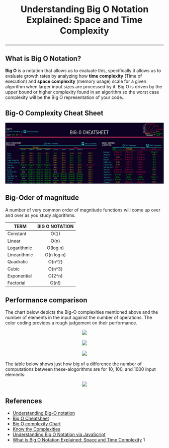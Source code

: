 # <p align="center">Understanding Big O Notation Explained: Space and Time Complexity</p>
---

## What is Big O Notation?

__Big O__ is a notation that allows us to evaluate this, specifically it allows us to evaluate growth rates by analyzing how __time complexity__ (Time of execution) and __space complexity__ (memory usage) scale for a given algorithm when larger input sizes are processed by it. Big O is driven by the upper bound or higher complexity found in an algorithm so the worst case complexity will be the Big O representation of your code..

## Big-O Complexity Cheat Sheet

<p align="center"><img src="https://github.com/dghuuloc/Data-Structures-and-Algorithms/blob/main/images/bigocheatsheet.png"/></p>

## Big-Oder of magnitude

A number of very common order of magnitude functions will come up over and over as you study algorithms.

| TERM    | BIG O NOTATION |
|--------------|:---------:|
| Constant  |  O(1)  |
| Linear  |  O(n)  |
| Logarithmic  |  O(log n)  |
| Linearithmic  |  O(n log n)  |
| Quadratic  |  O(n^2)  |
| Cubic  |  O(n^3)  |
| Exponential  |  O(2^n)  |
| Factorial  |  O(n!)  |


## Performance comparison

The chart below depicts the Big-O complexities mentioned above and the number of elements in the input against the number of operations. The color coding provides a rough judgement on their performance.

<p align="center"><img src="https://www.coengoedegebure.com/content/images/2017/10/bigochart.gif"/></p>

<p align="center"><img src="https://i.pinimg.com/564x/75/67/ad/7567adfd853ee74ef629c928ecbcecb9.jpg"/></p>

<p align="center"><img src="https://codingbootcamps.io/wp-content/uploads/big_o_notation_square-720x720.png"/></p>

The table below shows just how big of a difference the number of computations between these-alogorithms are for 10, 100, and 1000 input elements:

<p align="center"><img src="https://www.coengoedegebure.com/content/images/2017/10/bigoperformance-2.gif"/></p>

## References 

- [Understanding Big-O notation](https://www.coengoedegebure.com/understanding-big-o-notation/)
- [Big O Cheatsheet](https://www.hackerearth.com/practice/notes/big-o-cheatsheet-series-data-structures-and-algorithms-with-thier-complexities-1/)
- [Big O complexity Chart](https://www.amitshahi.dev/blog/2019-06-23-big-o-notation/)
- [Know thy Complexities](https://www.bigocheatsheet.com/)
- [Understanding Big O Notation via JavaScript](https://www.digitalocean.com/community/tutorials/js-big-o-notation)
- [What is Big O Notation Explained: Space and Time Complexity](https://www.freecodecamp.org/news/big-o-notation-why-it-matters-and-why-it-doesnt-1674cfa8a23c/)
1
